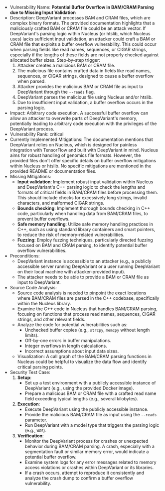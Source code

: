 - Vulnerability Name: **Potential Buffer Overflow in BAM/CRAM Parsing due to Missing Input Validation**
- Description: DeepVariant processes BAM and CRAM files, which are complex binary formats. The provided documentation highlights that a maliciously crafted BAM or CRAM file could be an attack vector. If DeepVariant's parsing logic within Nucleus (or htslib, which Nucleus uses) lacks sufficient input validation, an attacker could craft a BAM or CRAM file that exploits a buffer overflow vulnerability. This could occur when parsing fields like read names, sequences, or CIGAR strings, especially if the lengths of these fields are not properly checked against allocated buffer sizes. Step-by-step trigger:
    1. Attacker creates a malicious BAM or CRAM file.
    2. The malicious file contains crafted data in fields like read names, sequences, or CIGAR strings, designed to cause a buffer overflow when parsed.
    3. Attacker provides the malicious BAM or CRAM file as input to DeepVariant through the `--reads` flag.
    4. DeepVariant parses the malicious file using Nucleus and/or htslib.
    5. Due to insufficient input validation, a buffer overflow occurs in the parsing logic.
- Impact: Arbitrary code execution. A successful buffer overflow can allow an attacker to overwrite parts of DeepVariant's memory, potentially leading to arbitrary code execution with the privileges of the DeepVariant process.
- Vulnerability Rank: critical
- Currently Implemented Mitigations: The documentation mentions that DeepVariant relies on Nucleus, which is designed for painless integration with TensorFlow and built with DeepVariant in mind. Nucleus aims for robust handling of genomics file formats. However, the provided files don't offer specific details on buffer overflow mitigations within Nucleus or htslib. No specific mitigations are mentioned in the provided README or documentation files.
- Missing Mitigations:
    - **Input validation**: Implement robust input validation within Nucleus and DeepVariant's C++ parsing logic to check the lengths and formats of critical fields in BAM/CRAM files before processing them. This should include checks for excessively long strings, invalid characters, and malformed CIGAR strings.
    - **Bounds checking**: Implement thorough bounds checking in C++ code, particularly when handling data from BAM/CRAM files, to prevent buffer overflows.
    - **Safe memory handling**: Utilize safe memory handling practices in C++, such as using standard library containers and smart pointers, to reduce the risk of memory-related vulnerabilities.
    - **Fuzzing**: Employ fuzzing techniques, particularly directed fuzzing focused on BAM and CRAM parsing, to identify potential buffer overflow vulnerabilities.
- Preconditions:
    - DeepVariant instance is accessible to an attacker (e.g., a publicly accessible server running DeepVariant or a user running DeepVariant on their local machine with attacker-provided input).
    - The attacker needs to be able to provide a BAM or CRAM file as input to DeepVariant.
- Source Code Analysis:
    - Source code analysis is needed to pinpoint the exact locations where BAM/CRAM files are parsed in the C++ codebase, specifically within the Nucleus library.
    - Examine the C++ code in Nucleus that handles BAM/CRAM parsing, focusing on functions that process read names, sequences, CIGAR strings, and other relevant fields.
    - Analyze the code for potential vulnerabilities such as:
        - Unchecked buffer copies (e.g., `strcpy`, `memcpy` without length limits).
        - Off-by-one errors in buffer manipulations.
        - Integer overflows in length calculations.
        - Incorrect assumptions about input data sizes.
    - Visualization: A call graph of the BAM/CRAM parsing functions in Nucleus could be helpful to visualize the data flow and identify critical parsing points.
- Security Test Case:
    1. **Setup**:
        - Set up a test environment with a publicly accessible instance of DeepVariant (e.g., using the provided Docker image).
        - Prepare a malicious BAM or CRAM file with a crafted read name field exceeding typical lengths (e.g., several kilobytes).
    2. **Execution**:
        - Execute DeepVariant using the publicly accessible instance.
        - Provide the malicious BAM/CRAM file as input using the `--reads` parameter.
        - Run DeepVariant with a model type that triggers the parsing logic (e.g., `WGS`).
    3. **Verification**:
        - Monitor the DeepVariant process for crashes or unexpected behavior during BAM/CRAM parsing. A crash, especially with a segmentation fault or similar memory error, would indicate a potential buffer overflow.
        - Examine system logs for any error messages related to memory access violations or crashes within DeepVariant or its libraries.
        - If a crash occurs, attempt to reproduce it consistently and analyze the crash dump to confirm a buffer overflow vulnerability.
